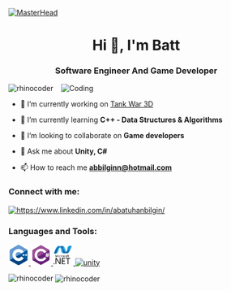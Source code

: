 [![MasterHead](https://i.pinimg.com/originals/44/13/9f/44139fc01aadefe935432f03b4eda770.jpg)](https://github.com/RhinoCoder)
<h1 align="center">Hi 👋, I'm Batt</h1>
<h3 align="center">Software Engineer And Game Developer</h3>
<img align="right" alt="Coding" width = "400" src = "https://img.itch.zone/aW1nLzcyMTQyMzcuZ2lm/original/Rh3xf7.gif">

<p align="left"> <img src="https://komarev.com/ghpvc/?username=rhinocoder&label=Profile%20views&color=0e75b6&style=flat" alt="rhinocoder" /> </p>

- 🔭 I’m currently working on [Tank War 3D](N/A)

- 🌱 I’m currently learning **C++ - Data Structures & Algorithms**

- 👯 I’m looking to collaborate on **Game developers**

- 💬 Ask me about **Unity, C#**

- 📫 How to reach me **abbilginn@hotmail.com**

<h3 align="left">Connect with me:</h3>
<p align="left">
<a href="https://www.linkedin.com/in/abatuhanbilgin/" target="blank"><img align="center" src="https://raw.githubusercontent.com/rahuldkjain/github-profile-readme-generator/master/src/images/icons/Social/linked-in-alt.svg" alt="https://www.linkedin.com/in/abatuhanbilgin/" height="30" width="40" /></a>
</p>

<h3 align="left">Languages and Tools:</h3>
<p align="left"> <a href="https://www.w3schools.com/cpp/" target="_blank" rel="noreferrer"> <img src="https://raw.githubusercontent.com/devicons/devicon/master/icons/cplusplus/cplusplus-original.svg" alt="cplusplus" width="40" height="40"/> </a> <a href="https://www.w3schools.com/cs/" target="_blank" rel="noreferrer"> <img src="https://raw.githubusercontent.com/devicons/devicon/master/icons/csharp/csharp-original.svg" alt="csharp" width="40" height="40"/> </a> <a href="https://dotnet.microsoft.com/" target="_blank" rel="noreferrer"> <img src="https://raw.githubusercontent.com/devicons/devicon/master/icons/dot-net/dot-net-original-wordmark.svg" alt="dotnet" width="40" height="40"/> </a> <a href="https://unity.com/" target="_blank" rel="noreferrer"> <img src="https://www.vectorlogo.zone/logos/unity3d/unity3d-icon.svg" alt="unity" width="40" height="40"/> </a> </p>

<p><img align="left" src="https://github-readme-stats.vercel.app/api/top-langs?username=rhinocoder&show_icons=true&locale=en&layout=compact" alt="rhinocoder" /></p>

<p>&nbsp;<img align="center" src="https://github-readme-stats.vercel.app/api?username=rhinocoder&show_icons=true&locale=en" alt="rhinocoder" /></p>
